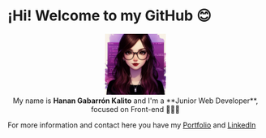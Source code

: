 <h1>¡Hi! Welcome to my GitHub 😊</h1>
<p align="center">
  <img src="avatar_readme_github.jpeg" alt="Hanan Gabarron Avatar" style="height:120px;" />
  <br/>
  My name is <span style="font-weight: bold; ">Hanan Gabarrón Kalito</span> and I'm a <span>**Junior Web Developer**</span>, focused on <span>Front-end</span> 👩🏻‍💻
</p>

<p>For more information and contact here you have my <a href="https://portfolio-hanangk.vercel.app">Portfolio</a> and <a href="https://linkedin.com/in/hanangabarron">LinkedIn</a></p>
